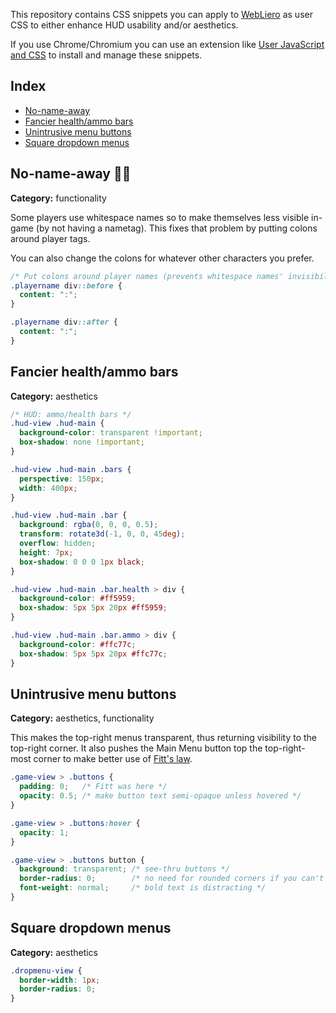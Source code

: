 This repository contains CSS snippets you can apply to [WebLiero](https://www.webliero.com) as user CSS to either enhance HUD usability and/or aesthetics.

If you use Chrome/Chromium you can use an extension like [User JavaScript and CSS](https://chrome.google.com/webstore/detail/user-javascript-and-css/nbhcbdghjpllgmfilhnhkllmkecfmpld) to install and manage these snippets.

## Index

* [No-name-away](#no-name-away)
* [Fancier health/ammo bars](#fancier-healthammo-bars)
* [Unintrusive menu buttons](#unintrusive-menu-buttons)
* [Square dropdown menus](#square-dropdown-menus)

## No-name-away :poop::no_entry_sign:

**Category:** functionality

Some players use whitespace names so to make themselves less visible in-game (by not having a nametag). This fixes that problem by putting colons around player tags.

You can also change the colons for whatever other characters you prefer.

```css
/* Put colons around player names (prevents whitespace names' invisibility) */
.playername div::before {
  content: ":";
}

.playername div::after {
  content: ":";
}
```

## Fancier health/ammo bars

**Category:** aesthetics

```css
/* HUD: ammo/health bars */
.hud-view .hud-main {
  background-color: transparent !important;
  box-shadow: none !important;
}

.hud-view .hud-main .bars {
  perspective: 150px;
  width: 400px;
}

.hud-view .hud-main .bar {
  background: rgba(0, 0, 0, 0.5);
  transform: rotate3d(-1, 0, 0, 45deg);
  overflow: hidden;
  height: 7px;
  box-shadow: 0 0 0 1px black;
}

.hud-view .hud-main .bar.health > div {
  background-color: #ff5959;
  box-shadow: 5px 5px 20px #ff5959;
}

.hud-view .hud-main .bar.ammo > div {
  background-color: #ffc77c;
  box-shadow: 5px 5px 20px #ffc77c;
}
```
## Unintrusive menu buttons

**Category:** aesthetics, functionality

This makes the top-right menus transparent, thus returning visibility to the top-right corner. It also pushes the Main Menu button top the top-right-most corner to make better use of [Fitt's law](https://en.wikipedia.org/wiki/Fitts%27s_law).

```css
.game-view > .buttons {
  padding: 0;   /* Fitt was here */
  opacity: 0.5; /* make button text semi-opaque unless hovered */
}

.game-view > .buttons:hover {
  opacity: 1;
}

.game-view > .buttons button {
  background: transparent; /* see-thru buttons */
  border-radius: 0;        /* no need for rounded corners if you can't see them */
  font-weight: normal;     /* bold text is distracting */
}
```

## Square dropdown menus

**Category:** aesthetics

```css
.dropmenu-view {
  border-width: 1px;
  border-radius: 0;
}
```
